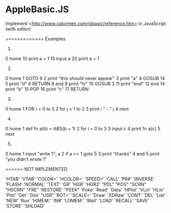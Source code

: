 AppleBasic.JS
=============

Implement &lt;http://www.calormen.com/jsbasic/reference.htm> in JavaScript (with editor)

=============
Examples

1)
0 home
10 print a + 1
15 input a
20 print a + 1

2)
0 home
1 GOTO 9
2 print "this should never appear"
3 print "a"
4 GOSUB 14
5 print "d"
6 RETURN
8 end
9 print "hi"
10 GOSUB 3
11 print "end"
12 end
14 print "b"
15 POP
16 print "c"
17 RETURN

3)
0 home
1 FOR i = 0 to 5
2 for j = 1 to 2
3 print i " - " j
4 next

4)
0 home
1 def fn a(b) = ABS(b + 1)
2 for i = 0 to 3
3 input c
4 print fn a(c)
5 next

5)
0 home
1 input "write 1"; a
2 if a <> 1 goto 5
3 print "thanks"
4 end
5 print "you didn't wrote 1"

======
NOT IMPLEMENTED

'HTAB'
'VTAB'
'COLOR='
'HCOLOR='
'SPEED='
'CALL'
'PR#'
'INVERSE'
'FLASH'
'NORMAL'
'TEXT'
'GR'
'HGR'
'HGR2'
"PDL"
"POS"
"SCRN"
"HSCRN"
"FRE"
'RESTORE'
"PEEK"
'Poke'
'Read'
'Data'
'HPlot'
'VLin'
'HLin'
'Plot'
'Get'
'Dim'
"USR"
'ROT='
'SCALE='
'Draw'
'XDRaw'
'CONT'
'DEL'
'List'
'NEW'
'Run'
'HIMEM:'
'IN#'
'LOMEM:'
'Wait'
'LOAD'
'RECALL'
'SAVE'
'STORE'
'SHLOAD'
